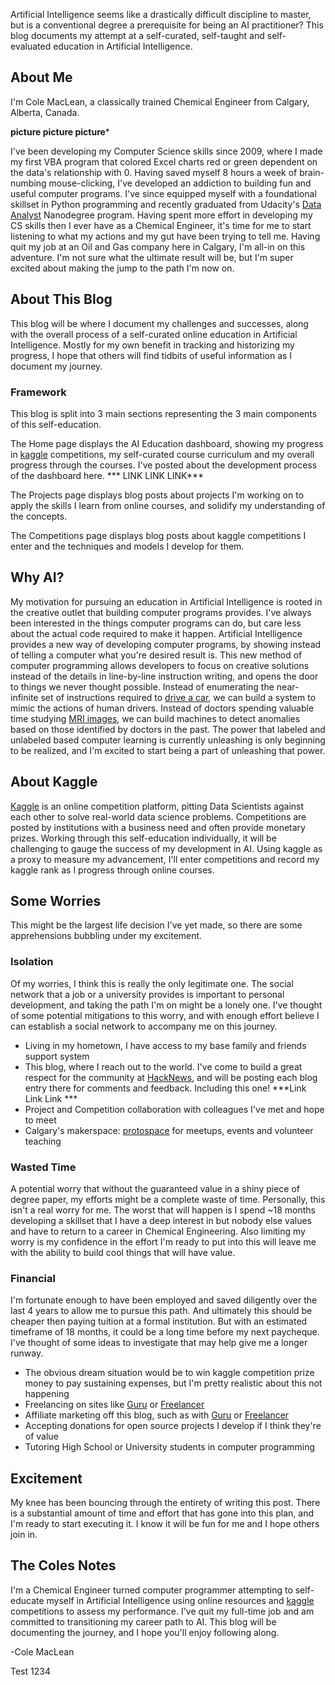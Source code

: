 Artificial Intelligence seems like a drastically difficult discipline to master, but is a conventional degree a prerequisite for being an AI practitioner? This blog documents my attempt at a self-curated, self-taught and self-evaluated education in Artificial Intelligence.

## About Me
I'm Cole MacLean, a classically trained Chemical Engineer from Calgary, Alberta, Canada.

**picture picture picture***

 I've been developing my Computer Science skills since 2009, where I made my first VBA program that colored Excel charts red or green dependent on the data's relationship with 0. Having saved myself 8 hours a week of brain-numbing mouse-clicking, I've developed an addiction to building fun and useful computer programs. I've since equipped myself with a foundational skillset in Python programming and recently graduated from Udacity's [Data Analyst](https://www.udacity.com/course/data-analyst-nanodegree--nd002) Nanodegree program. Having spent more effort in developing my CS skills then I ever have as a Chemical Engineer, it's time for me to start listening to what my actions and my gut have been trying to tell me. Having quit my job at an Oil and Gas company here in Calgary, I'm all-in on this adventure. I'm not sure what the ultimate result will be, but I'm super excited about making the jump to the path I'm now on.

## About This Blog

This blog will be where I document my challenges and successes, along with the overall process of a self-curated online education in Artificial Intelligence. Mostly for my own benefit in tracking and historizing my progress, I hope that others will find tidbits of useful information as I document my journey.

### Framework

This blog is split into 3 main sections representing the 3 main components of this self-education. 

The Home page displays the AI Education dashboard, showing my progress in [kaggle](https://www.kaggle.com/competitions) competitions, my self-curated course curriculum and my overall progress through the courses. I've posted about the development process of the dashboard here. *** LINK LINK LINK***

The Projects page displays blog posts about projects I'm working on to apply the skills I learn from online courses, and solidify my understanding of the concepts.

The Competitions page displays blog posts about kaggle competitions I enter and the techniques and models I develop for them.

## Why AI?

My motivation for pursuing an education in Artificial Intelligence is rooted in the creative outlet that building computer programs provides. I've always been interested in the things computer programs can do, but care less about the actual code required to make it happen. Artificial Intelligence provides a new way of developing computer programs, by showing instead of telling a computer what you're desired result is. This new method of computer programming allows developers to focus on creative solutions instead of the details in line-by-line instruction writing, and opens the door to things we never thought possible. Instead of enumerating the near-infinite set of instructions required to [drive a car](http://www.theatlantic.com/technology/archive/2015/12/driverless-cars-are-this-centurys-space-race/417672/?single_page=true), we can build a system to mimic the actions of human drivers. Instead of doctors spending valuable time studying [MRI images](https://www.kaggle.com/c/second-annual-data-science-bowl), we can build machines to detect anomalies based on those identified by doctors in the past. The power that labeled and unlabeled based computer learning is currently unleashing is only beginning to be realized, and I'm excited to start being a part of unleashing that power.

## About Kaggle

[Kaggle](https://www.kaggle.com/) is an online competition platform, pitting Data Scientists against each other to solve real-world data science problems. Competitions are posted by institutions with a business need and often provide monetary prizes. Working through this self-education individually, it will be challenging to gauge the success of my development in AI. Using kaggle as a proxy to measure my advancement, I'll enter competitions and record my kaggle rank as I progress through online courses.

## Some Worries

This might be the largest life decision I've yet made, so there are some apprehensions bubbling under my excitement.

### Isolation

Of my worries, I think this is really the only legitimate one. The social network that a job or a university provides is important to personal development, and taking the path I'm on might be a lonely one. I've thought of some potential mitigations to this worry, and with enough effort believe I can establish a social network to accompany me on this journey.

* Living in my hometown, I have access to my base family and friends support system
* This blog, where I reach out to the world. I've come to build a great respect for the community at [HackNews](https://news.ycombinator.com/), and will be posting each blog entry there for comments and feedback. Including this one! ***Link Link Link ***
* Project and Competition collaboration with colleagues I've met and hope to meet
* Calgary's makerspace: [protospace](http://protospace.ca/) for meetups, events and volunteer teaching

### Wasted Time

A potential worry that without the guaranteed value in a shiny piece of degree paper, my efforts might be a complete waste of time. Personally, this isn't a real worry for me. The worst that will happen is I spend ~18 months developing a skillset that I have a deep interest in but nobody else values and have to return to a career in Chemical Engineering. Also limiting my worry is my confidence in the effort I'm ready to put into this will leave me with the ability to build cool things that will have value. 

### Financial

I'm fortunate enough to have been employed and saved diligently over the last 4 years to allow me to pursue this path. And ultimately this should be cheaper then paying tuition at a formal institution. But with an estimated timeframe of 18 months, it could be a long time before my next paycheque. I've thought of some ideas to investigate that may help give me a longer runway.

* The obvious dream situation would be to win kaggle competition prize money to pay sustaining expenses, but I'm pretty realistic about this not happening
* Freelancing on sites like [Guru](http://www.guru.com/?gclid=CLSWuK7ijMoCFc1ffgodL9QPwg) or [Freelancer](https://www.freelancer.ca/?gclid=CPGM2bXijMoCFRSRfgodU_gFvQ)
* Affiliate marketing off this blog, such as with [Guru](http://www.guru.com/?gclid=CLSWuK7ijMoCFc1ffgodL9QPwg) or [Freelancer](https://www.freelancer.ca/?gclid=CPGM2bXijMoCFRSRfgodU_gFvQ)
* Accepting donations for open source projects I develop if I think they're of value
* Tutoring High School or University students in computer programming

## Excitement

My knee has been bouncing through the entirety of writing this post. There is a substantial amount of time and effort that has gone into this plan, and I'm ready to start executing it. I know it will be fun for me and I hope others join in.

## The Coles Notes

I'm a Chemical Engineer turned computer programmer attempting to self-educate myself in Artificial Intelligence using online resources and [kaggle](https://www.kaggle.com/) competitions to assess my performance. I've quit my full-time job and am committed to transitioning my career path to AI. This blog will be documenting the journey, and I hope you'll enjoy following along.

-Cole MacLean

Test 1234